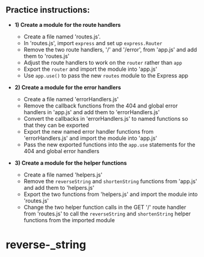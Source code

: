 ## Practice instructions:

* **1) Create a module for the route handlers**
  * Create a file named 'routes.js'.  
  * In 'routes.js', import `express` and set up `express.Router`
  * Remove the two route handlers, '/' and '/error', from 'app.js' and add them to 'routes.js'
  * Adjust the route handlers to work on the `router` rather than `app`
  * Export the `router` and import the module into 'app.js'
  * Use `app.use()` to pass the new `routes` module to the Express app
  
* **2) Create a module for the error handlers**
  * Create a file named 'errorHandlers.js'
  * Remove the callback functions from the 404 and global error handlers in 'app.js' and add them to 'errorHandlers.js'
  * Convert the callbacks in 'errorHandlers.js' to named functions so that they can be exported
  * Export the new named error handler functions from 'errorHandlers.js' and import the module into 'app.js'
  * Pass the new exported functions into the `app.use` statements for the 404 and global error handlers

* **3) Create a module for the helper functions**
  * Create a file named 'helpers.js'
  * Remove the `reverseString` and `shortenString` functions from 'app.js' and add them to 'helpers.js'
  * Export the two functions from 'helpers.js' and import the module into 'routes.js'
  * Change the two helper function calls in the GET '/' route handler from 'routes.js' to call the `reverseString` and `shortenString` helper functions from the imported module
# reverse-_string
